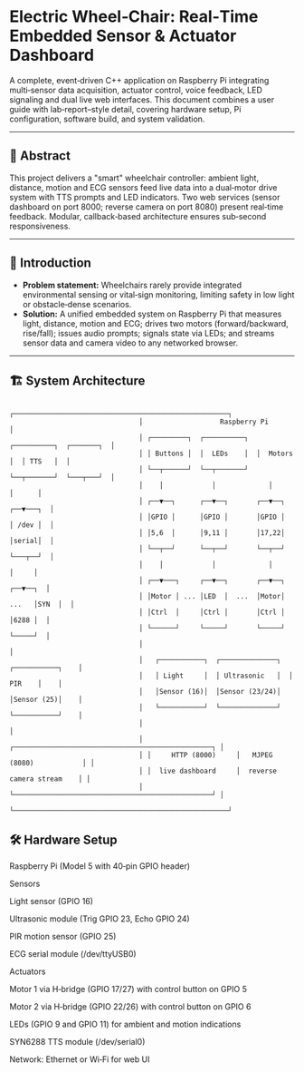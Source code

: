 # Electric Wheel‑Chair: Real‑Time Embedded Sensor & Actuator Dashboard

A complete, event‑driven C++ application on Raspberry Pi integrating multi‑sensor data acquisition, actuator control, voice feedback, LED signaling and dual live web interfaces. This document combines a user guide with lab‑report–style detail, covering hardware setup, Pi configuration, software build, and system validation.

---

## 📄 Abstract

This project delivers a "smart" wheelchair controller: ambient light, distance, motion and ECG sensors feed live data into a dual‑motor drive system with TTS prompts and LED indicators. Two web services (sensor dashboard on port 8000; reverse camera on port 8080) present real‑time feedback. Modular, callback‑based architecture ensures sub‑second responsiveness.

---

## 🔬 Introduction

- **Problem statement:** Wheelchairs rarely provide integrated environmental sensing or vital‑sign monitoring, limiting safety in low light or obstacle‑dense scenarios.
- **Solution:** A unified embedded system on Raspberry Pi that measures light, distance, motion and ECG; drives two motors (forward/backward, rise/fall); issues audio prompts; signals state via LEDs; and streams sensor data and camera video to any networked browser.

---

## 🏗️ System Architecture


                                    ┌─────────────────────────────────────────────────────┐
                                    │                   Raspberry Pi                      │
                                    │ ┌─────────┐  ┌──────────┐  ┌──────────┐  ┌───────┐  │
                                    │ │ Buttons │  │  LEDs    │  │  Motors  │  │ TTS   │  │
                                    │ └──┬──────┘  └──┬───────┘  └──┬───────┘  └───┬───┘  │
                                    │    │            │             │              │      │
                                    │ ┌──▼──┐      ┌──▼──┐       ┌──▼──┐        ┌──▼───┐  │
                                    │ │GPIO │      │GPIO │       │GPIO │        │ /dev │  │
                                    │ │5,6  │      │9,11 │       │17,22│        │serial│  │
                                    │ └──┬──┘      └──┬──┘       └──┬──┘        └───┬──┘  │
                                    │    │            │             │               │     │
                                    │ ┌──▼───┐     ┌──▼──┐       ┌──▼──┐         ┌──▼──┐  │
                                    │ │Motor │ ... │LED  │  ...  │Motor│   ...   │SYN  │  │
                                    │ │Ctrl  │     │Ctrl │       │Ctrl │         │6288 │  │
                                    │ └──────┘     └─────┘       └─────┘         └─────┘  │
                                    │                                                     │
                                    │   ┌───────────┐  ┌──────────────┐  ┌───────────┐    │
                                    │   │ Light     │  │ Ultrasonic   │  │    PIR    │    │
                                    │   │Sensor (16)│  │Sensor (23/24)│  │Sensor (25)│    │
                                    │   └───────────┘  └──────────────┘  └───────────┘    │
                                    │                                                     │
                                    │ ┌─────────────────────────────────────────────────┐ │
                                    │ │     HTTP (8000)     │   MJPEG (8080)            │ │
                                    │ │  live dashboard     │  reverse camera stream    │ │
                                    │ └─────────────────────────────────────────────────┘ │
                                    └─────────────────────────────────────────────────────┘

## 🛠️ Hardware Setup

Raspberry Pi (Model 5 with 40‑pin GPIO header)

Sensors

Light sensor (GPIO 16)

Ultrasonic module (Trig GPIO 23, Echo GPIO 24)

PIR motion sensor (GPIO 25)

ECG serial module (/dev/ttyUSB0)

Actuators

Motor 1 via H‑bridge (GPIO 17/27) with control button on GPIO 5

Motor 2 via H‑bridge (GPIO 22/26) with control button on GPIO 6

LEDs (GPIO 9 and GPIO 11) for ambient and motion indications

SYN6288 TTS module (/dev/serial0)

Network: Ethernet or Wi‑Fi for web UI
